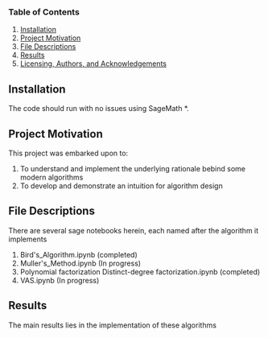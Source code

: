 
### Table of Contents

1. [Installation](#installation)
2. [Project Motivation](#motivation)
3. [File Descriptions](#files)
4. [Results](#results)
5. [Licensing, Authors, and Acknowledgements](#licensing)


## Installation <a name="installation"></a>

The code should run with no issues using SageMath *.

## Project Motivation<a name="motivation"></a>

This project was embarked upon to:

1. To understand and implement the underlying rationale bebind some modern algorithms
2. To develop and demonstrate  an intuition for algorithm design

## File Descriptions <a name="files"></a>

There are several sage notebooks herein, each named after the algorithm it implements

1. Bird's_Algorithm.ipynb  (completed)
2. Muller's_Method.ipynb   (In progress)
3. Polynomial factorization Distinct-degree factorization.ipynb    (completed)
4. VAS.ipynb   (In progress)

## Results<a name="results"></a>

The main results lies in the implementation of these algorithms

